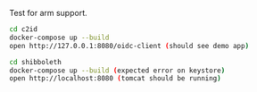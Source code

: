 Test for arm support.

```bash
cd c2id
docker-compose up --build 
open http://127.0.0.1:8080/oidc-client (should see demo app)
```

```bash
cd shibboleth
docker-compose up --build (expected error on keystore)
open http://localhost:8080 (tomcat should be running)
```
